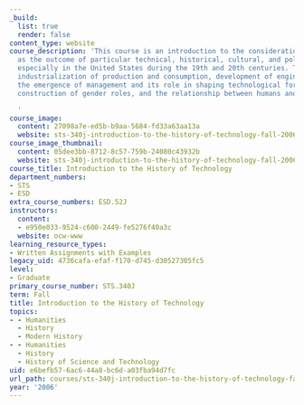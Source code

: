 ```yaml
---
_build:
  list: true
  render: false
content_type: website
course_description: 'This course is an introduction to the consideration of technology
  as the outcome of particular technical, historical, cultural, and political efforts,
  especially in the United States during the 19th and 20th centuries. Topics include
  industrialization of production and consumption, development of engineering professions,
  the emergence of management and its role in shaping technological forms, the technological
  construction of gender roles, and the relationship between humans and machines.

  '
course_image:
  content: 27098a7e-ed5b-b9aa-5684-fd33a63aa13a
  website: sts-340j-introduction-to-the-history-of-technology-fall-2006
course_image_thumbnail:
  content: 05dee3bb-8712-8c57-759b-24080c43932b
  website: sts-340j-introduction-to-the-history-of-technology-fall-2006
course_title: Introduction to the History of Technology
department_numbers:
- STS
- ESD
extra_course_numbers: ESD.52J
instructors:
  content:
  - e950e033-9524-c600-2449-fe5276f40a3c
  website: ocw-www
learning_resource_types:
- Written Assignments with Examples
legacy_uid: 4736cafa-efaf-f170-d745-d30527305fc5
level:
- Graduate
primary_course_number: STS.340J
term: Fall
title: Introduction to the History of Technology
topics:
- - Humanities
  - History
  - Modern History
- - Humanities
  - History
  - History of Science and Technology
uid: e6befb57-6ac6-44a8-bc6d-a03fba94d7fc
url_path: courses/sts-340j-introduction-to-the-history-of-technology-fall-2006
year: '2006'
---
```


